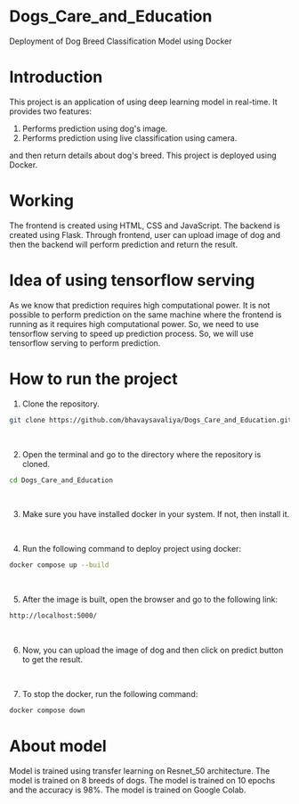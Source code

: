 # Dogs_Care_and_Education
Deployment of Dog Breed Classification Model using Docker

# Introduction
This project is an application of using deep learning model in real-time. It provides two features:
1. Performs prediction using dog's image.
2. Performs prediction using live classification using camera.

and then return details about dog's breed. This project is deployed using Docker.

# Working 
The frontend is created using HTML, CSS and JavaScript. The backend is created using Flask. Through frontend, user can upload image of dog and then the backend will perform prediction and return the result. 

# Idea of using tensorflow serving
As we know that prediction requires high computational power. It is not possible to perform prediction on the same machine where the frontend is running as it requires high computational power. So, we need to use tensorflow serving to speed up prediction process. So, we will use tensorflow serving to perform prediction. 

# How to run the project
1. Clone the repository.
```bash
git clone https://github.com/bhavaysavaliya/Dogs_Care_and_Education.git
```
</br>

2. Open the terminal and go to the directory where the repository is cloned.
```bash
cd Dogs_Care_and_Education
```
</br>

3. Make sure you have installed docker in your system. If not, then install it.
</br>

4. Run the following command to deploy project using docker:
```bash
docker compose up --build
```
</br>

5. After the image is built, open the browser and go to the following link:
```bash
http://localhost:5000/
```
</br>

6. Now, you can upload the image of dog and then click on predict button to get the result.
</br>

7. To stop the docker, run the following command:
```bash
docker compose down
```

# About model
Model is trained using transfer learning on Resnet_50 architecture. The model is trained on 8 breeds of dogs. The model is trained on 10 epochs and the accuracy is 98%. The model is trained on Google Colab.